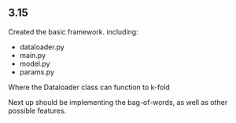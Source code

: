 ## 3.15
Created the basic framework. including:
- dataloader.py
- main.py
- model.py
- params.py

Where the Dataloader class can function to k-fold

Next up should be implementing the bag-of-words, as well as other possible features.